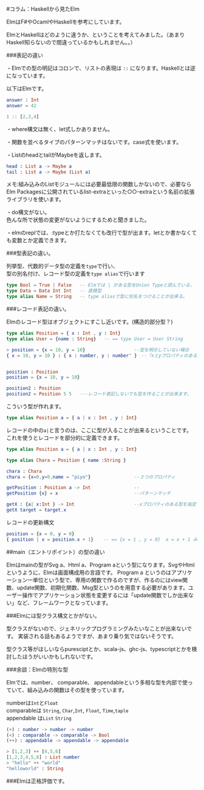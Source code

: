 #コラム：Haskellから見たElm

ElmはF#やOcamlやHaskellを参考にしています。

ElmとHaskellはどのように違うか、ということを考えてみました。（あまりHaskell知らないので間違っているかもしれません。。）


###表記の違い

・Elmでの型の明記はコロンで、リストの表現は `::` になります。Haskellとは逆になっています。

以下はElmです。

```elm
answer : Int
answer = 42

1 :: [2,3,4]
```

・where構文は無く、let式しかありません。

・関数を並べるタイプのパターンマッチはないです。case式を使います。

・ListのheadとtailがMaybeを返します。

```elm
head : List a -> Maybe a
tail : List a -> Maybe (List a)
```

メモ:組み込みのListモジュールには必要最低限の関数しかないので、必要ならElm Packagesに公開されているlist-extraといった○○-extraという名前の拡張ライブラリを使います。

・do構文がない。  
色んな所で状態の変更がないようにするためと聞きました。

・elmのreplでは、:typeとか打たなくても改行で型が出ます。letとか書かなくても変数とか定義できます。


###型表記の違い。

列挙型、代数的データ型の定義を`type`で行い、  
型の別名付け、レコード型の定義を`type alias`で行います

```elm
type Bool = True | False   -- Elmでは | がある型をUnion Typeと読んでいる。
type Data = Data Int Int   -- 直積型
type alias Name = String   -- type aliasで型に別名をつけることが出来る。
```

###レコード表記の違い。

Elmのレコード型はオブジェクトにすこし近いです。(構造的部分型？)

```elm
type alias Position = { x : Int , y : Int}  
type alias User = {name : String}   -- == type User = User String

> position = {x = 10, y = 10}                  --型を明示していない場合
{ x = 10, y = 10 } : { x : number, y : number' }　--「xとyプロパティのある型」みたいなあつかい


position : Position
position = {x = 10, y = 10}  

position2 : Position
position2 = Position 5 5   ---レコード表記しないでも型を作ることが出来ます。
```


こういう型が作れます。

```elm
type alias Position a = { a | x : Int , y : Int}

```

レコードの中の`a|`と言うのは、ここに型が入ることが出来るということです。
これを使うとレコードを部分的に定義できます。

```elm
type alias Position a = { a | x : Int , y : Int}

type alias Chara = Position { name :String }

chara : Chara
chara = {x=0,y=0,name = "piyo"}                --３つのプロパティ

getPosition : Position a -> Int                --
getPosition {x} = x                            --パターンマッチ

getX : {a| x:Int } -> Int                      --xプロパティのある型を指定
getX target = target.x

```

レコードの更新構文

```elm
position = {x = 0, y = 0}
{ position | x = position.x + 1}　  -- == {x = 1 , y = 0}  x = x + 1 みたいなもの
```

##main（エントリポイント）の型の違い

Elmはmainの型がSvg a、Html a、Program aという型になります。SvgやHtmlというように、Elmは画面構成用の言語です。
Program a というのはアプリケーション一単位という型で、専用の関数で作るのですが、作るのにはview関数、update関数、初期化関数、Msg型というのを用意する必要があります。ユーザー操作でアプリケーション状態を変更するには「update関数でしか出来ない」など、フレームワークとなっています。


###Elmには型クラス構文とかがない。

型クラスがないので、ジェネリックプログラミングみたいなことが出来ないです。
実装される話もあるようですが、あまり乗り気ではないそうです。

型クラス等がほしいならpuresciptとか、scala-js、ghc-js、typescriptとかを検討したほうがいいかもしれないです。


###余談：Elmの特別な型

Elmでは、number、 comparable、 appendableという多相な型を内部で使っていて、組み込みの関数はその型を使っています。

numberは`Int`と`Float`  
comparableは `String`, `Char`,`Int`, `Float`, `Time`,`taple`  
appendable は`List` `String`  

```elm
(+) : number -> number -> number
(<) : comparable -> comparable -> Bool
(++) : appendable -> appendable -> appendable
```

```elm
> [1,2,3] ++ [4,5,6]
[1,2,3,4,5,6] : List number
> "hello" ++ "world"
"helloworld" : String
```


###Elmは正格評価です。
